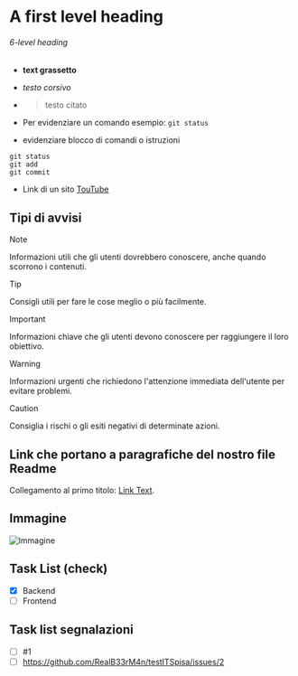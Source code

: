 # A first level heading

###### 6-level heading

- **text grassetto**
- _testo corsivo_
- >testo citato

- Per evidenziare un comando esempio: `git status`

- evidenziare blocco di comandi o istruzioni 
```
git status
git add
git commit
```
- Link di un sito [TouTube](https://www.youtube.com/)


## Tipi di avvisi
> [!NOTE]
> Informazioni utili che gli utenti dovrebbero conoscere, anche quando scorrono i contenuti.

> [!TIP]
> Consigli utili per fare le cose meglio o più facilmente.

> [!IMPORTANT]
> Informazioni chiave che gli utenti devono conoscere per raggiungere il loro obiettivo.

> [!WARNING]
> Informazioni urgenti che richiedono l'attenzione immediata dell'utente per evitare problemi.

> [!CAUTION]
> Consiglia i rischi o gli esiti negativi di determinate azioni.

## Link che portano a paragrafiche del nostro file Readme
Collegamento al primo titolo: [Link Text](#A-first-level-heading).

## Immagine
![Immagine](https://media.licdn.com/dms/image/v2/D4E12AQGUxTOC3los3A/article-cover_image-shrink_600_2000/article-cover_image-shrink_600_2000/0/1694596637191?e=2147483647&v=beta&t=aLtaRFHobkh9Gb5Yq-f2nK1gDG6iD1nBTY8oQV9qb5g)

## Task List (check)
- [x] Backend
- [ ] Frontend

## Task list segnalazioni
- [ ] #1
- [ ] https://github.com/RealB33rM4n/testITSpisa/issues/2

